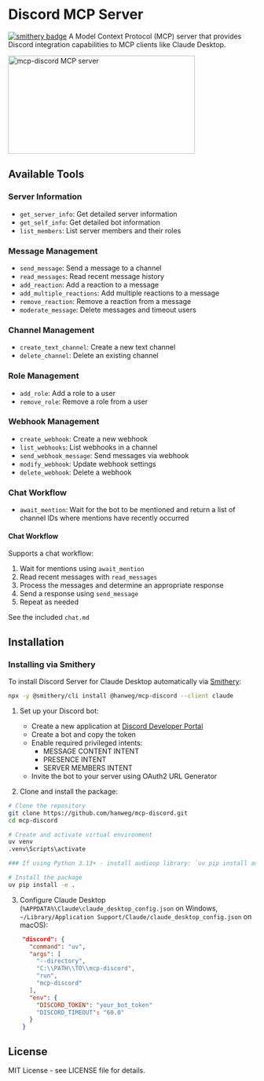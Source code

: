 # Discord MCP Server

[![smithery badge](https://smithery.ai/badge/@hanweg/mcp-discord)](https://smithery.ai/server/@hanweg/mcp-discord)
A Model Context Protocol (MCP) server that provides Discord integration capabilities to MCP clients like Claude Desktop.

<a href="https://glama.ai/mcp/servers/wvwjgcnppa"><img width="380" height="200" src="https://glama.ai/mcp/servers/wvwjgcnppa/badge" alt="mcp-discord MCP server" /></a>

## Available Tools

### Server Information
- `get_server_info`: Get detailed server information
- `get_self_info`: Get detailed bot information
- `list_members`: List server members and their roles

### Message Management
- `send_message`: Send a message to a channel
- `read_messages`: Read recent message history
- `add_reaction`: Add a reaction to a message
- `add_multiple_reactions`: Add multiple reactions to a message
- `remove_reaction`: Remove a reaction from a message
- `moderate_message`: Delete messages and timeout users

### Channel Management
- `create_text_channel`: Create a new text channel
- `delete_channel`: Delete an existing channel

### Role Management
- `add_role`: Add a role to a user
- `remove_role`: Remove a role from a user

### Webhook Management
- `create_webhook`: Create a new webhook
- `list_webhooks`: List webhooks in a channel
- `send_webhook_message`: Send messages via webhook
- `modify_webhook`: Update webhook settings
- `delete_webhook`: Delete a webhook

### Chat Workflow
- `await_mention`: Wait for the bot to be mentioned and return a list of channel IDs where mentions have recently occurred

#### Chat Workflow

Supports a chat workflow:

1. Wait for mentions using `await_mention`
2. Read recent messages with `read_messages`
3. Process the messages and determine an appropriate response
4. Send a response using `send_message`
5. Repeat as needed

See the included `chat.md`

## Installation

### Installing via Smithery

To install Discord Server for Claude Desktop automatically via [Smithery](https://smithery.ai/server/@hanweg/mcp-discord):

```bash
npx -y @smithery/cli install @hanweg/mcp-discord --client claude
```

1. Set up your Discord bot:
   - Create a new application at [Discord Developer Portal](https://discord.com/developers/applications)
   - Create a bot and copy the token
   - Enable required privileged intents:
     - MESSAGE CONTENT INTENT
     - PRESENCE INTENT
     - SERVER MEMBERS INTENT
   - Invite the bot to your server using OAuth2 URL Generator

2. Clone and install the package:
```bash
# Clone the repository
git clone https://github.com/hanweg/mcp-discord.git
cd mcp-discord

# Create and activate virtual environment
uv venv
.venv\Scripts\activate

### If using Python 3.13+ - install audioop library: `uv pip install audioop-lts`

# Install the package
uv pip install -e .
```

3. Configure Claude Desktop (`%APPDATA%\Claude\claude_desktop_config.json` on Windows, `~/Library/Application Support/Claude/claude_desktop_config.json` on macOS):
```json
    "discord": {
      "command": "uv",
      "args": [
        "--directory",
        "C:\\PATH\\TO\\mcp-discord",
        "run",
        "mcp-discord"
      ],
      "env": {
        "DISCORD_TOKEN": "your_bot_token"
        "DISCORD_TIMEOUT": "60.0"
      }
    }
```

## License

MIT License - see LICENSE file for details.
